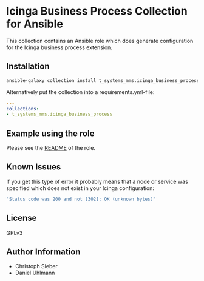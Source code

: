 # Icinga Business Process Collection for Ansible

This collection contains an Ansible role which does generate configuration for the Icinga business process extension.

## Installation

```bash
ansible-galaxy collection install t_systems_mms.icinga_business_process
```

Alternatively put the collection into a requirements.yml-file:

```yaml
---
collections:
- t_systems_mms.icinga_business_process
```

## Example using the role

Please see the [README](roles/ansible_icinga_business_process/README.md) of the role.


## Known Issues

If you get this type of error it probably means that a node or service was specified which does not exist in your Icinga configuration:
```bash
"Status code was 200 and not [302]: OK (unknown bytes)"
```
## License

GPLv3

## Author Information

* Christoph Sieber
* Daniel Uhlmann

